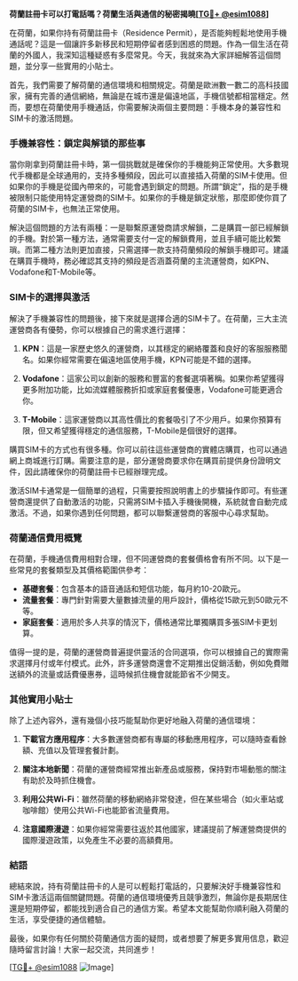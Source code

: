**荷蘭註冊卡可以打電話嗎？荷蘭生活與通信的秘密揭曉[[TG💪+ @esim1088](https://t.me/s/esim1088)]**

在荷蘭，如果你持有荷蘭註冊卡（Residence Permit），是否能夠輕鬆地使用手機通話呢？這是一個讓許多新移民和短期停留者感到困惑的問題。作為一個生活在荷蘭的外國人，我深知這種疑惑有多麼常見。今天，我就來為大家詳細解答這個問題，並分享一些實用的小貼士。

首先，我們需要了解荷蘭的通信環境和相關規定。荷蘭是歐洲數一數二的高科技國家，擁有完善的通信網絡，無論是在城市還是偏遠地區，手機信號都相當穩定。然而，要想在荷蘭使用手機通話，你需要解決兩個主要問題：手機本身的兼容性和SIM卡的激活問題。

### 手機兼容性：鎖定與解锁的那些事

當你剛拿到荷蘭註冊卡時，第一個挑戰就是確保你的手機能夠正常使用。大多數現代手機都是全球通用的，支持多種頻段，因此可以直接插入荷蘭的SIM卡使用。但如果你的手機是從國內帶來的，可能會遇到鎖定的問題。所謂“鎖定”，指的是手機被限制只能使用特定運營商的SIM卡。如果你的手機是鎖定狀態，那麼即使你買了荷蘭的SIM卡，也無法正常使用。

解決這個問題的方法有兩種：一是聯繫原運營商請求解鎖，二是購買一部已經解鎖的手機。對於第一種方法，通常需要支付一定的解鎖費用，並且手續可能比較繁瑣。而第二種方法則更加直接，只需選擇一款支持荷蘭頻段的解鎖手機即可。建議在購買手機時，務必確認其支持的頻段是否涵蓋荷蘭的主流運營商，如KPN、Vodafone和T-Mobile等。

### SIM卡的選擇與激活

解決了手機兼容性的問題後，接下來就是選擇合適的SIM卡了。在荷蘭，三大主流運營商各有優勢，你可以根據自己的需求進行選擇：

1. **KPN**：這是一家歷史悠久的運營商，以其穩定的網絡覆蓋和良好的客服服務聞名。如果你經常需要在偏遠地區使用手機，KPN可能是不錯的選擇。
   
2. **Vodafone**：這家公司以創新的服務和豐富的套餐選項著稱。如果你希望獲得更多附加功能，比如流媒體服務折扣或家庭套餐優惠，Vodafone可能更適合你。

3. **T-Mobile**：這家運營商以其高性價比的套餐吸引了不少用戶。如果你預算有限，但又希望獲得穩定的通信服務，T-Mobile是個很好的選擇。

購買SIM卡的方式也有很多種。你可以前往這些運營商的實體店購買，也可以通過網上商城進行訂購。需要注意的是，部分運營商要求你在購買前提供身份證明文件，因此請確保你的荷蘭註冊卡已經辦理完成。

激活SIM卡通常是一個簡單的過程，只需要按照說明書上的步驟操作即可。有些運營商還提供了自動激活的功能，只需將SIM卡插入手機後開機，系統就會自動完成激活。不過，如果你遇到任何問題，都可以聯繫運營商的客服中心尋求幫助。

### 荷蘭通信費用概覽

在荷蘭，手機通信費用相對合理，但不同運營商的套餐價格會有所不同。以下是一些常見的套餐類型及其價格範圍供參考：

- **基礎套餐**：包含基本的語音通話和短信功能，每月約10-20歐元。
- **流量套餐**：專門針對需要大量數據流量的用戶設計，價格從15歐元到50歐元不等。
- **家庭套餐**：適用於多人共享的情況下，價格通常比單獨購買多張SIM卡更划算。

值得一提的是，荷蘭的運營商普遍提供靈活的合同選項，你可以根據自己的實際需求選擇月付或年付模式。此外，許多運營商還會不定期推出促銷活動，例如免費贈送額外的流量或話費優惠券，這時候抓住機會就能節省不少開支。

### 其他實用小貼士

除了上述內容外，還有幾個小技巧能幫助你更好地融入荷蘭的通信環境：

1. **下載官方應用程序**：大多數運營商都有專屬的移動應用程序，可以隨時查看餘額、充值以及管理套餐計劃。
   
2. **關注本地新聞**：荷蘭的運營商經常推出新產品或服務，保持對市場動態的關注有助於及時抓住機會。

3. **利用公共Wi-Fi**：雖然荷蘭的移動網絡非常發達，但在某些場合（如火車站或咖啡館）使用公共Wi-Fi也能節省流量費用。

4. **注意國際漫遊**：如果你經常需要往返於其他國家，建議提前了解運營商提供的國際漫遊政策，以免產生不必要的高額費用。

### 結語

總結來說，持有荷蘭註冊卡的人是可以輕鬆打電話的，只要解決好手機兼容性和SIM卡激活這兩個關鍵問題。荷蘭的通信環境優秀且競爭激烈，無論你是長期居住還是短期停留，都能找到適合自己的通信方案。希望本文能幫助你順利融入荷蘭的生活，享受便捷的通信體驗。

最後，如果你有任何關於荷蘭通信方面的疑問，或者想要了解更多實用信息，歡迎隨時留言討論！大家一起交流，共同進步！

[[TG💪+ @esim1088](https://t.me/s/esim1088) ![Image](https://i.postimg.cc/4NQfJmqS/Snipaste-2025-05-13-00-14-12.png)]